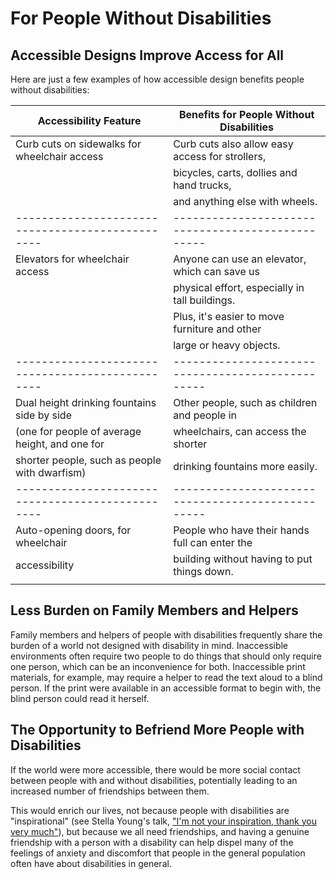 # For People Without Disabilities

## Accessible Designs Improve Access for All
Here are just a few examples of how accessible design benefits people without disabilities:

Accessibility Feature                           | Benefits for People Without Disabilities
------------------------------------------------|-------------------------------------------------
Curb cuts on sidewalks for wheelchair access	  | Curb cuts also allow easy access for strollers, 
                                                | bicycles, carts, dollies and hand trucks, 
                                                | and anything else with wheels.
------------------------------------------------|-------------------------------------------------
Elevators for wheelchair access	                | Anyone can use an elevator, which can save us 
                                                | physical effort, especially in tall buildings. 
                                                | Plus, it's easier to move furniture and other
                                                | large or heavy objects.
------------------------------------------------|-------------------------------------------------
Dual height drinking fountains side by side     | Other people, such as children and people in 
(one for people of average height, and one for  | wheelchairs, can access the shorter 
shorter people, such as people with dwarfism)	  | drinking fountains more easily.
------------------------------------------------|-------------------------------------------------
Auto-opening doors, for wheelchair              | People who have their hands full can enter the 
accessibility	                                  | building without having to put things down.
                                                |

## Less Burden on Family Members and Helpers

Family members and helpers of people with disabilities frequently share the burden of a world not designed with disability in mind. Inaccessible environments often require two people to do things that should only require one person, which can be an inconvenience for both. Inaccessible print materials, for example, may require a helper to read the text aloud to a blind person. If the print were available in an accessible format to begin with, the blind person could read it herself.

## The Opportunity to Befriend More People with Disabilities

If the world were more accessible, there would be more social contact between people with and without disabilities, potentially leading to an increased number of friendships between them.

This would enrich our lives, not because people with disabilities are "inspirational" (see Stella Young's talk, ["I'm not your inspiration, thank you very much"](https://www.ted.com/talks/stella_young_i_m_not_your_inspiration_thank_you_very_much?language=en)), but because we all need friendships, and having a genuine friendship with a person with a disability can help dispel many of the feelings of anxiety and discomfort that people in the general population often have about disabilities in general.
